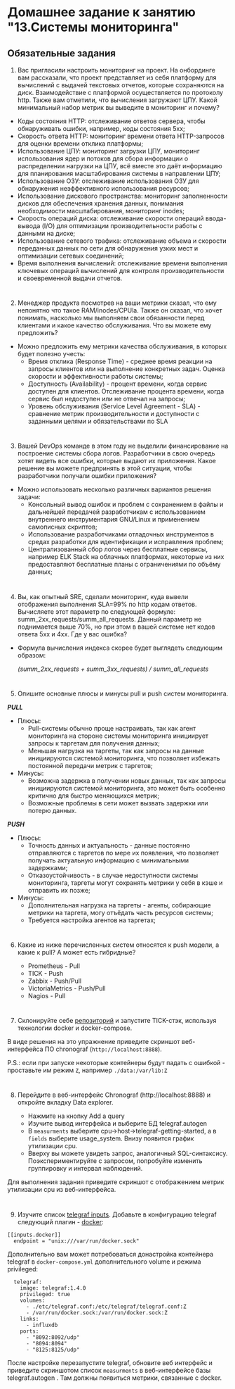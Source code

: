 # Домашнее задание к занятию "13.Системы мониторинга"

## Обязательные задания

1. Вас пригласили настроить мониторинг на проект. На онбординге вам рассказали, что проект представляет из себя 
платформу для вычислений с выдачей текстовых отчетов, которые сохраняются на диск. Взаимодействие с платформой 
осуществляется по протоколу http. Также вам отметили, что вычисления загружают ЦПУ. Какой минимальный набор метрик вы
выведите в мониторинг и почему?
- Коды состояния HTTP: отслеживание ответов сервера, чтобы обнаруживать ошибки, например, коды состояния 5хх;
- Скорость ответа HTTP: мониторинг времени ответа HTTP-запросов для оценки времени отклика платформы;
- Использование ЦПУ: мониторинг загрузки ЦПУ, мониторинг использования ядер и потоков для сбора информации о распределении нагрузки на ЦПУ, всё вместе это даёт информацию для планирования масштабирования системы в направлении ЦПУ;
- Использование ОЗУ: отслеживание использования ОЗУ для обнаружения неэффективного использования ресурсов;
- Использование дискового пространства: мониторинг заполненности дисков для обеспечения хранения данных, понимания необходимости масштабирования, мониторинг inodes;
- Скорость операций диска: отслеживание скорости операций ввода-вывода (I/O) для оптимизации производительности работы с данными на диске;
- Использование сетевого трафика: отслеживание объема и скорости переданных данных по сети для обнаружения узких мест и оптимизации сетевых соединений;
- Время выполнения вычислений: отслеживание времени выполнения ключевых операций вычислений для контроля производительности и своевременной выдачи отчетов.
#
2. Менеджер продукта посмотрев на ваши метрики сказал, что ему непонятно что такое RAM/inodes/CPUla. Также он сказал, 
что хочет понимать, насколько мы выполняем свои обязанности перед клиентами и какое качество обслуживания. Что вы 
можете ему предложить?
- Можно предложить ему метрики качества обслуживания, в которых будет полезно учесть:
  - Время отклика (Response Time) - среднее время реакции на запросы клиентов или на выполнение конкретных задач. Оценка скорости и эффективности работы системы;
  - Доступность (Availability) - процент времени, когда сервис доступен для клиентов. Отслеживание процента времени, когда сервис был недоступен или не отвечал на запросы;
  - Уровень обслуживания (Service Level Agreement - SLA) - сравнение метрик производительности и доступности с заданными целями и обязательствами по SLA
#
3. Вашей DevOps команде в этом году не выделили финансирование на построение системы сбора логов. Разработчики в свою 
очередь хотят видеть все ошибки, которые выдают их приложения. Какое решение вы можете предпринять в этой ситуации, 
чтобы разработчики получали ошибки приложения?
- Можно использовать несколько различных вариантов решения задачи:
  - Консольный вывод ошибок и проблем с сохранением в файлы и дальнейшей передачей разработчикам с использованием внутреннего инструментария GNU/Linux и применением самописных скриптов;
  - Использование разработчиками отладочных инструментов в средах разработки для идентификации и исправления проблем;
  - Централизованный сбор логов через бесплатные сервисы, например ELK Stack на облачных платформах, некоторые из них предоставляют бесплатные планы с ограничениями по объёму данных;
#
4. Вы, как опытный SRE, сделали мониторинг, куда вывели отображения выполнения SLA=99% по http кодам ответов. 
Вычисляете этот параметр по следующей формуле: summ_2xx_requests/summ_all_requests. Данный параметр не поднимается выше 
70%, но при этом в вашей системе нет кодов ответа 5xx и 4xx. Где у вас ошибка?
- Формула вычисления индекса скорее будет выглядеть следующим образом:
 
  *(summ_2xx_requests + summ_3xx_requests) / summ_all_requests*
#
5. Опишите основные плюсы и минусы pull и push систем мониторинга.

***PULL***
- Плюсы:
  - Pull-системы обычно проще настраивать, так как агент мониторинга на стороне системы мониторинга инициирует запросы к таргетам для получения данных;
  - Меньшая нагрузка на таргеты, так как запросы на данные инициируются системой мониторинга, что позволяет избежать постоянной передачи метрик с таргетов;
- Минусы:
  - Возможна задержка в получении новых данных, так как запросы инициируются системой мониторинга, это может быть особенно критично для быстро меняющихся метрик;
  - Возможные проблемы в сети может вызвать задержки или потерю данных.

***PUSH***
- Плюсы:
  - Точность данных и актуальность - данные постоянно отправляются с таргетов по мере их появления, что позволяет получать актуальную информацию с минимальными задержками;
  - Отказоустойчивость - в случае недоступности системы мониторинга, таргеты могут сохранять метрики у себя в кэше и отправить их позже;
- Минусы:
  - Дополнительная нагрузка на таргеты - агенты, собирающие метрики на таргета, могу отъёдать часть ресурсов системы;
  - Требуется настройка агентов на таргетах;
#
6. Какие из ниже перечисленных систем относятся к push модели, а какие к pull? А может есть гибридные?

    - Prometheus - Pull
    - TICK - Push
    - Zabbix - Push/Pull
    - VictoriaMetrics - Push/Pull
    - Nagios - Pull
#
7. Склонируйте себе [репозиторий](https://github.com/influxdata/sandbox/tree/master) и запустите TICK-стэк, 
используя технологии docker и docker-compose.

В виде решения на это упражнение приведите скриншот веб-интерфейса ПО chronograf (`http://localhost:8888`). 

P.S.: если при запуске некоторые контейнеры будут падать с ошибкой - проставьте им режим `Z`, например
`./data:/var/lib:Z`
#
8. Перейдите в веб-интерфейс Chronograf (http://localhost:8888) и откройте вкладку Data explorer.
        
    - Нажмите на кнопку Add a query
    - Изучите вывод интерфейса и выберите БД telegraf.autogen
    - В `measurments` выберите cpu->host->telegraf-getting-started, а в `fields` выберите usage_system. Внизу появится график утилизации cpu.
    - Вверху вы можете увидеть запрос, аналогичный SQL-синтаксису. Поэкспериментируйте с запросом, попробуйте изменить группировку и интервал наблюдений.

Для выполнения задания приведите скриншот с отображением метрик утилизации cpu из веб-интерфейса.
#
9. Изучите список [telegraf inputs](https://github.com/influxdata/telegraf/tree/master/plugins/inputs). 
Добавьте в конфигурацию telegraf следующий плагин - [docker](https://github.com/influxdata/telegraf/tree/master/plugins/inputs/docker):
```
[[inputs.docker]]
  endpoint = "unix:///var/run/docker.sock"
```

Дополнительно вам может потребоваться донастройка контейнера telegraf в `docker-compose.yml` дополнительного volume и 
режима privileged:
```
  telegraf:
    image: telegraf:1.4.0
    privileged: true
    volumes:
      - ./etc/telegraf.conf:/etc/telegraf/telegraf.conf:Z
      - /var/run/docker.sock:/var/run/docker.sock:Z
    links:
      - influxdb
    ports:
      - "8092:8092/udp"
      - "8094:8094"
      - "8125:8125/udp"
```

После настройке перезапустите telegraf, обновите веб интерфейс и приведите скриншотом список `measurments` в 
веб-интерфейсе базы telegraf.autogen . Там должны появиться метрики, связанные с docker.
